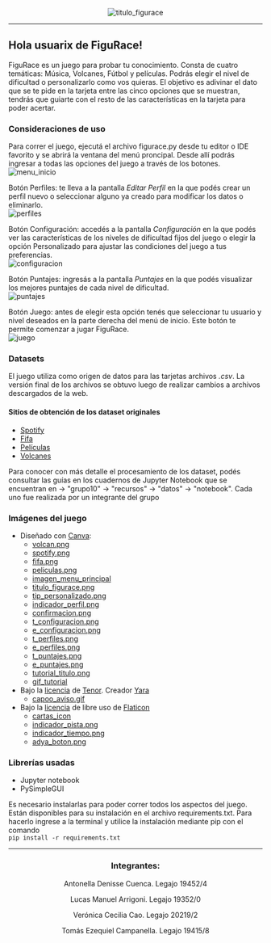 <div align="center">

![titulo_figurace](https://user-images.githubusercontent.com/101846040/171325942-61b0ac49-d56b-430f-888f-3953b80418f5.png)

</div>

___

## Hola usuarix de FiguRace!
FiguRace es un juego para probar tu conocimiento.
Consta de cuatro temáticas: Música, Volcanes, Fútbol y películas.
Podrás elegir el nivel de dificultad o personalizarlo como vos quieras.
El objetivo es adivinar el dato que se te pide en la tarjeta entre las cinco opciones
que se muestran, tendrás que guiarte con el resto de las características en la tarjeta
para poder acertar.

### __Consideraciones de uso__
Para correr el juego, ejecutá el archivo figurace.py desde tu editor o IDE
favorito y se abrirá la ventana del menú proncipal.
Desde allí podrás ingresar a todas las opciones del juego a través de los botones.<br>
![menu_inicio](https://user-images.githubusercontent.com/101846040/171327746-710ceb02-8970-4894-a169-0f40f4431d28.png)

Botón Perfiles: te lleva a la pantalla _Editar Perfil_ en la que podés crear un perfil nuevo
o seleccionar alguno ya creado para modificar los datos o eliminarlo.<br>
![perfiles](https://user-images.githubusercontent.com/101846040/171329671-965bb9bb-342f-407f-83c1-800e9fd6ae42.png)

Botón Configuración: accedés a la pantalla _Configuración_ en la que podés ver las características
de los niveles de dificultad fijos del juego o elegir la opción Personalizado para ajustar las condiciones
del juego a tus preferencias.<br>
![configuracion](https://user-images.githubusercontent.com/101846040/171333202-4761c812-4b41-4fba-a58b-5852a2786887.png)

Botón Puntajes: ingresás a la pantalla _Puntajes_ en la que podés visualizar los
mejores puntajes de cada nivel de dificultad.<br>
![puntajes](https://user-images.githubusercontent.com/101846040/171333219-4fe91b1f-9e3a-4ec4-96ed-8ddec2c0e618.png)

Botón Juego: antes de elegir esta opción tenés que seleccionar tu usuario y nivel deseados
en la parte derecha del menú de inicio. Este botón te permite comenzar a jugar FiguRace.<br>
![juego](https://user-images.githubusercontent.com/101846040/171333207-73ebda4c-d10d-430a-a8f8-d62fc82a714b.png)

### __Datasets__
El juego utiliza como origen de datos para las tarjetas archivos _.csv_. La versión final
de los archivos se obtuvo luego de realizar cambios a archivos descargados de la web.

#### __Sitios de obtención de los dataset originales__
- [Spotify](https://www.kaggle.com/datasets/muhmores/spotify-top-100-songs-of-20152019)
- [Fifa](https://www.kaggle.com/datasets/aayushmishra1512/fifa-2021-complete-player-data?resource=download)
- [Películas](https://www.kaggle.com/datasets/disham993/9000-movies-dataset)
- [Volcanes](https://public.opendatasoft.com/explore/dataset/significant-volcanic-eruption-database/table/)

Para conocer con más detalle el procesamiento de los dataset, podés consultar
las guías en los cuadernos de Jupyter Notebook que se encuentran en
-> "grupo10" -> "recursos" -> "datos" -> "notebook". Cada uno fue realizada por
un integrante del grupo

### __Imágenes del juego__

- Diseñado con [Canva](https://www.canva.com/):
    - [volcan.png](https://www.canva.com/design/DAFCTsJQX6E/MsfOvsjl2Sl-wdH-sbzmtA/view?utm_content=DAFCTsJQX6E&utm_campaign=designshare&utm_medium=link2&utm_source=sharebutton)
    - [spotify.png](https://www.canva.com/design/DAFCTSWZelY/h7mr9ONm2COxfl4WxMv6Bw/view?utm_content=DAFCTSWZelY&utm_campaign=designshare&utm_medium=link2&utm_source=sharebutton)
    - [fifa.png](https://www.canva.com/design/DAFCSUybnjY/f7gmXcfYgM1TinIkbCrMmA/view?utm_content=DAFCSUybnjY&utm_campaign=designshare&utm_medium=link2&utm_source=sharebutton)
    - [peliculas.png](https://www.canva.com/design/DAFCTifR0pE/Y4vk1WeQyHr_-89TBT2ehA/view?utm_content=DAFCTifR0pE&utm_campaign=designshare&utm_medium=link2&utm_source=sharebutton)
    - [imagen_menu_principal](https://www.canva.com/design/DAFCSn6YrPo/4e8v3-OIFGfDgBu06yI0-g/view?utm_content=DAFCSn6YrPo&utm_campaign=designshare&utm_medium=link2&utm_source=sharebutton)
    - [titulo_figurace.png](https://www.canva.com/design/DAFCR75-3pE/x6S_mGUGkOukIWoBxiAVwQ/watch?utm_content=DAFCR75-3pE&utm_campaign=designshare&utm_medium=link2&utm_source=sharebutton)
    - [tip_personalizado.png](https://www.canva.com/design/DAFDhXSubaU/p6xDn0kM7VBZWld-45JYwA/view?utm_content=DAFDhXSubaU&utm_campaign=designshare&utm_medium=link2&utm_source=sharebutton)
    - [indicador_perfil.png](https://www.canva.com/design/DAFDhrvRD8Y/nbEZmttuTWRqoH6L-9yalg/view?utm_content=DAFDhrvRD8Y&utm_campaign=designshare&utm_medium=link2&utm_source=sharebutton)
    - [confirmacion.png](https://www.canva.com/design/DAFDh2AAeU4/u_ru-InI7C5khlBoPkt-Sg/view?utm_content=DAFDh2AAeU4&utm_campaign=designshare&utm_medium=link2&utm_source=sharebutton)
    - [t_configuracion.png](https://www.canva.com/design/DAFD40Kuffc/w_BJIydeH4OV1iuDSTm89A/view?utm_content=DAFD40Kuffc&utm_campaign=designshare&utm_medium=link2&utm_source=sharebutton)
    - [e_configuracion.png](https://www.canva.com/design/DAFD5M-99Wc/WUKbVVYOKmAWzOhEAM2p0A/view?utm_content=DAFD5M-99Wc&utm_campaign=designshare&utm_medium=link2&utm_source=sharebutton)
    - [t_perfiles.png](https://www.canva.com/design/DAFD5FIp6DI/vSD45kjmqCT8ABUml7vgBQ/view?utm_content=DAFD5FIp6DI&utm_campaign=designshare&utm_medium=link2&utm_source=sharebutton)
    - [e_perfiles.png](https://www.canva.com/design/DAFD5IOGRVw/wsgxtRz3KQyVI81jvdCMVQ/view?utm_content=DAFD5IOGRVw&utm_campaign=designshare&utm_medium=link2&utm_source=sharebutton)
    - [t_puntajes.png](https://www.canva.com/design/DAFD5Ff-K7A/xQzYzCBnd2XrcDKxFcYnKw/view?utm_content=DAFD5Ff-K7A&utm_campaign=designshare&utm_medium=link2&utm_source=sharebutton)
    - [e_puntajes.png](https://www.canva.com/design/DAFEY7Ff6_M/NeBImwq096_OSsM7a0vLUQ/view?utm_content=DAFEY7Ff6_M&utm_campaign=designshare&utm_medium=link2&utm_source=sharebutton)
    - [tutorial_titulo.png](https://www.canva.com/design/DAFEY2AiKjY/bFV8eDr3NW39S9dsb60frQ/view?utm_content=DAFEY2AiKjY&utm_campaign=designshare&utm_medium=link2&utm_source=sharebutton)
    - [gif_tutorial](https://www.canva.com/design/DAFEZO6XM4I/uzMpwWbdyKUAIyPNw4MTEQ/watch?utm_content=DAFEZO6XM4I&utm_campaign=designshare&utm_medium=link2&utm_source=sharebutton)
- Bajo la [licencia](https://tenor.com/assets/dist/licenses.txt) de [Tenor](https://tenor.com/). Creador [Yara](https://linktr.ee/capoo)
  - [capoo_aviso.gif](https://tenor.com/view/capoo-bugcat-blue-cat-computer-gif-19551056)
- Bajo la [licencia](https://www.freepikcompany.com/legal#nav-flaticon) de libre uso de [Flaticon](https://www.flaticon.es/)
    - [cartas_icon](https://www.flaticon.es/icono-gratis/juego-de-cartas_4072061?term=cartas&page=1&position=16&page=1&position=16&related_id=4072061&origin=search)
    - [indicador_pista.png](https://www.flaticon.es/icono-gratis/flecha-correcta_3248150?related_id=3248150&origin=search#)
    - [indicador_tiempo.png](https://www.flaticon.es/icono-gratis/cronografo_3095036?term=tiempo&page=1&position=2&page=1&position=2&related_id=3095036&origin=search)
    - [adya_boton.png](https://www.flaticon.com/free-icon/circle_5853933?term=circle&page=1&position=70&page=1&position=70&related_id=5853933&origin=style)

### __Librerías usadas__

* Jupyter notebook
* PySimpleGUI

Es necesario instalarlas para poder correr todos los aspectos del juego.
Están disponibles para su instalación en el archivo requirements.txt.
Para hacerlo ingrese a la terminal y utilice la instalación mediante pip
con el comando <br>
`pip install -r requirements.txt`

---

<div align="center">

### **Integrantes:**

Antonella Denisse Cuenca. Legajo 19452/4

Lucas Manuel Arrigoni. Legajo 19352/0

Verónica Cecilia Cao. Legajo 20219/2

Tomás Ezequiel Campanella. Legajo 19415/8

</div>
